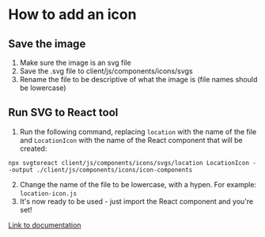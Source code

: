 # How to add an icon

## Save the image

1.  Make sure the image is an svg file
1.  Save the .svg file to client/js/components/icons/svgs
1.  Rename the file to be descriptive of what the image is (file names should be lowercase)

## Run SVG to React tool

1.  Run the following command, replacing `location` with the name of the file and `LocationIcon` with the name of the React component that will be created:

`npx svgtoreact client/js/components/icons/svgs/location LocationIcon --output ./client/js/components/icons/icon-components`

2.  Change the name of the file to be lowercase, with a hypen. For example: `location-icon.js`
3.  It's now ready to be used - just import the React component and you're set!

[Link to documentation](https://www.npmjs.com/package/svg-to-react-cli)
